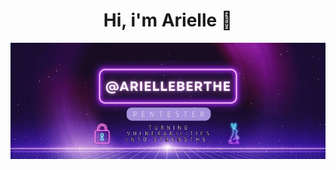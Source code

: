 <div align="center">
<h1 align="center">Hi, i'm Arielle 🌟</h1>
</div>
<img src="https://github.com/ArielleBerthe/ArielleBerthe/blob/main/E-gamer.jpg?raw=true">
